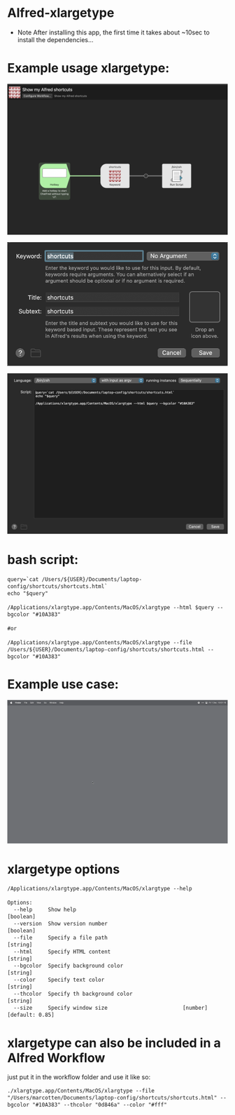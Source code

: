 # Alfred-xlargetype

* Note After installing this app, the first time it takes about ~10sec to install the dependencies...

# Example usage xlargetype:

![example-workflow01.png](assets/example-workflow01.png)

![example-workflow02.png](assets/example-workflow02.png)

![example-workflow03.png](assets/example-workflow03.png)

# bash script:

```
query=`cat /Users/${USER}/Documents/laptop-config/shortcuts/shortcuts.html`
echo "$query"

/Applications/xlargtype.app/Contents/MacOS/xlargtype --html $query --bgcolor "#10A383"

#or

/Applications/xlargtype.app/Contents/MacOS/xlargtype --file /Users/${USER}/Documents/laptop-config/shortcuts/shortcuts.html --bgcolor "#10A383"

```

# Example use case:
![example-usecase.gif](assets/example-usecase.gif)


# xlargetype options

```
/Applications/xlargtype.app/Contents/MacOS/xlargtype --help

Options:
  --help     Show help                                                 [boolean]
  --version  Show version number                                       [boolean]
  --file     Specify a file path                                        [string]
  --html     Specify HTML content                                       [string]
  --bgcolor  Specify background color                                   [string]
  --color    Specify text color                                         [string]
  --thcolor  Specify th background color                                [string]
  --size     Specify window size                        [number] [default: 0.85]
```

# xlargetype can also be included in a Alfred Workflow 

just put it in the workflow folder and use it like so:

```
./xlargtype.app/Contents/MacOS/xlargtype --file "/Users/marcotten/Documents/laptop-config/shortcuts/shortcuts.html" --bgcolor "#10A383" --thcolor "0d846a" --color "#fff"
```

